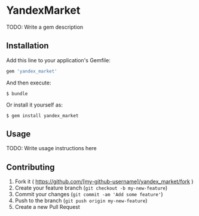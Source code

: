 # YandexMarket

TODO: Write a gem description

## Installation

Add this line to your application's Gemfile:

```ruby
gem 'yandex_market'
```

And then execute:

    $ bundle

Or install it yourself as:

    $ gem install yandex_market

## Usage

TODO: Write usage instructions here

## Contributing

1. Fork it ( https://github.com/[my-github-username]/yandex_market/fork )
2. Create your feature branch (`git checkout -b my-new-feature`)
3. Commit your changes (`git commit -am 'Add some feature'`)
4. Push to the branch (`git push origin my-new-feature`)
5. Create a new Pull Request
